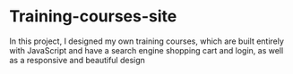 # Training-courses-site
In this project, I designed my own training courses, which are built entirely with JavaScript and have a search engine shopping cart and login, as well as a responsive and beautiful design
